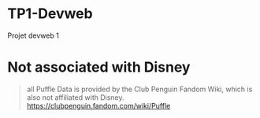 # TP1-Devweb

Projet devweb 1

# Not associated with Disney 

> all Puffle Data is provided by the Club Penguin Fandom Wiki, which is also not affiliated with Disney. 
> https://clubpenguin.fandom.com/wiki/Puffle